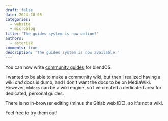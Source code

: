 ```yaml
---
draft: false
date: 2024-10-05
categories:
  - website
  - microblog
title: 'The guides system is now online!'
authors:
  - asterisk
comments: true
description: 'The guides system is now available!'
---
```


You can now write [community guides](../../guides/README.md) for blendOS.
<!-- more -->

I wanted to be able to make a community wiki, but then I realized having a wiki *and* docs is dumb, and I don't want the docs to be on MediaWiki. However, `mkdocs` can be a wiki engine, so I've created a dedicated area for dedicated, personal guides.

There is no in-browser editing (minus the Gitlab web IDE), so it's not a wiki.

Feel free to try them out!
